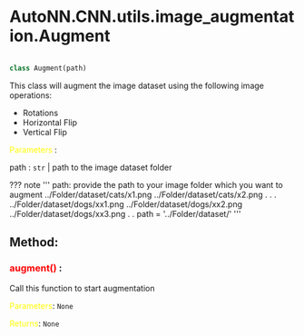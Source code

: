 # AutoNN.CNN.utils.image_augmentation.Augment

```python

class Augment(path)
```
This class will augment the image dataset using the following image operations: 

- Rotations
- Horizontal Flip
- Vertical Flip


<span style="color:yellow">Parameters</span> :

path : `str` |  path to the image dataset folder

??? note 
        '''
            path: provide the path to your image folder
            which you want to augment
            ../Folder/dataset/cats/x1.png
            ../Folder/dataset/cats/x2.png
            .
            .
            .
            ../Folder/dataset/dogs/xx1.png
            ../Folder/dataset/dogs/xx2.png
            ../Folder/dataset/dogs/xx3.png
            .
            .
            path = '../Folder/dataset/'
        '''

## Method:

### <span style="color:red">**augment()**</span> :
Call this function to start augmentation

<span style="color:yellow">Parameters</span>: `None`

<span style="color:yellow">Returns</span>: `None`